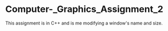 # Computer-_Graphics_Assignment_2
This assignment is in C++ and is me modifying a window's name and size.
